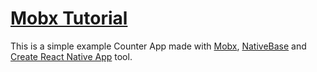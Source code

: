 # [Mobx Tutorial](http://docs.nativebase.io/docs/MobxCounterExample.html)
This is a simple example Counter App made with [Mobx](https://github.com/mobxjs/mobx), [NativeBase](https://nativebase.io/) and [Create React Native App](https://github.com/react-community/create-react-native-app) tool. <br />
